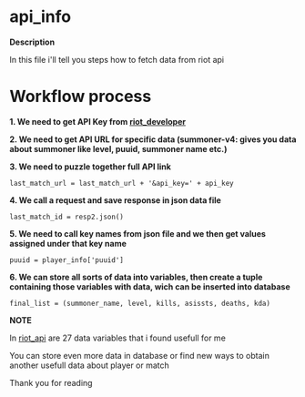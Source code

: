 # api_info

**Description**

In this file i'll tell you steps how to fetch data from riot api

# Workflow process

  **1. We need to get API Key from [riot_developer](https://developer.riotgames.com)**
   
  **2. We need to get API URL for specific data (summoner-v4: gives you data about summoner like level, puuid, summoner name etc.)**
  
  **3. We need to puzzle together full API link**

    last_match_url = last_match_url + '&api_key=' + api_key
    
  **4. We call a request and save response in json data file**
  
    last_match_id = resp2.json()

  **5. We need to call key names from json file and we then get values assigned under that key name**

    puuid = player_info['puuid'] 

  **6. We can store all sorts of data into variables, then create a tuple containing those variables with data, wich can be inserted into database**
  
    final_list = (summoner_name, level, kills, asissts, deaths, kda)

  **NOTE**
  
  In [riot_api](riotapi_mysql/riot_api.py) are 27 data variables that i found usefull for me
  
  You can store even more data in database or find new ways to obtain another usefull data about player or match

  Thank you for reading
